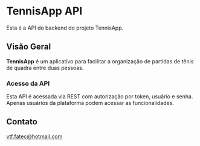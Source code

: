 # TennisApp API
Esta é a API do backend do projeto TennisApp.
## Visão Geral
**TennisApp** é um aplicativo para facilitar a organização de partidas de tênis de quadra entre duas pessoas. 
### Acesso da API
Esta API é acessada via REST com autorização por token, usuário e senha. Apenas usuários da plataforma podem acessar as funcionalidades.
## Contato
vtf.fatec@hotmail.com

